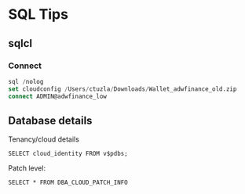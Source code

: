# SQL Tips

## sqlcl
### Connect
```sql
sql /nolog
set cloudconfig /Users/ctuzla/Downloads/Wallet_adwfinance_old.zip
connect ADMIN@adwfinance_low
```

## Database details

Tenancy/cloud details

`SELECT cloud_identity FROM v$pdbs;`

Patch level:

`SELECT * FROM DBA_CLOUD_PATCH_INFO`
